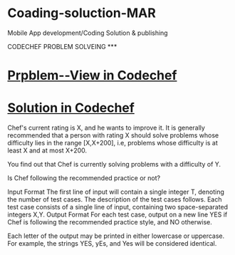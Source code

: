 # Coading-soluction-MAR
Mobile App development/Coding Solution &amp; publishing 

CODECHEF PROBLEM SOLVEING ***

# <a href="https://www.codechef.com/COOK142D/problems/ADVANCE" target="_blank">Prpblem--View in Codechef </a>

# <a href="https://www.codechef.com/viewsolution/66105306" target="_blank">Solution in Codechef  </a>

Chef's current rating is X, and he wants to improve it. It is generally recommended that a person with rating X should solve problems whose difficulty lies in the range [X,X+200], i.e, problems whose difficulty is at least X and at most X+200.

You find out that Chef is currently solving problems with a difficulty of Y.

Is Chef following the recommended practice or not?

Input Format
The first line of input will contain a single integer T, denoting the number of test cases. The description of the test cases follows.
Each test case consists of a single line of input, containing two space-separated integers X,Y.
Output Format
For each test case, output on a new line YES if Chef is following the recommended practice style, and NO otherwise.

Each letter of the output may be printed in either lowercase or uppercase. For example, the strings YES, yEs, and Yes will be considered identical.
